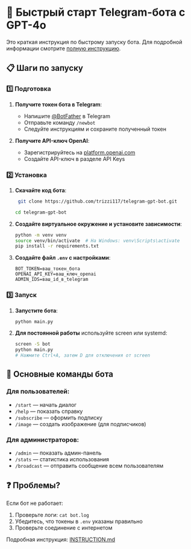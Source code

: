 # 🚀 Быстрый старт Telegram-бота с GPT-4o

Это краткая инструкция по быстрому запуску бота. Для подробной информации смотрите [полную инструкцию](INSTRUCTION.md).

## 📋 Шаги по запуску

### 1️⃣ Подготовка

1. **Получите токен бота в Telegram**:
   - Напишите [@BotFather](https://t.me/BotFather) в Telegram
   - Отправьте команду `/newbot`
   - Следуйте инструкциям и сохраните полученный токен

2. **Получите API-ключ OpenAI**:
   - Зарегистрируйтесь на [platform.openai.com](https://platform.openai.com)
   - Создайте API-ключ в разделе API Keys

### 2️⃣ Установка

1. **Скачайте код бота**:
   ```bash
    git clone https://github.com/trizzi117/telegram-gpt-bot.git

   cd telegram-gpt-bot
   ```

2. **Создайте виртуальное окружение и установите зависимости**:
   ```bash
   python -m venv venv
   source venv/bin/activate  # На Windows: venv\Scripts\activate
   pip install -r requirements.txt
   ```

3. **Создайте файл `.env` с настройками**:
   ```
   BOT_TOKEN=ваш_токен_бота
   OPENAI_API_KEY=ваш_ключ_openai
   ADMIN_IDS=ваш_id_в_telegram
   ```

### 3️⃣ Запуск

1. **Запустите бота**:
   ```bash
   python main.py
   ```

2. **Для постоянной работы** используйте screen или systemd:
   ```bash
   screen -S bot
   python main.py
   # Нажмите Ctrl+A, затем D для отключения от screen
   ```

## 📱 Основные команды бота

### Для пользователей:
- `/start` — начать диалог
- `/help` — показать справку
- `/subscribe` — оформить подписку
- `/image` — создать изображение (для подписчиков)

### Для администраторов:
- `/admin` — показать админ-панель
- `/stats` — статистика использования
- `/broadcast` — отправить сообщение всем пользователям

## ❓ Проблемы?

Если бот не работает:
1. Проверьте логи: `cat bot.log`
2. Убедитесь, что токены в `.env` указаны правильно
3. Проверьте соединение с интернетом

Подробная инструкция: [INSTRUCTION.md](INSTRUCTION.md) 